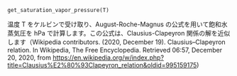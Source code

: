 ```
get_saturation_vapor_pressure(T)
```

温度 T をケルビンで受け取り、August-Roche-Magnus の公式を用いて飽和水蒸気圧を hPa で計算します。この公式は、Clausius-Clapeyron 関係の解を近似します（Wikipedia contributors. (2020, December 19). Clausius–Clapeyron relation. In Wikipedia, The Free Encyclopedia. Retrieved 06:57, December 20, 2020, from https://en.wikipedia.org/w/index.php?title=Clausius%E2%80%93Clapeyron_relation&oldid=995159175)
